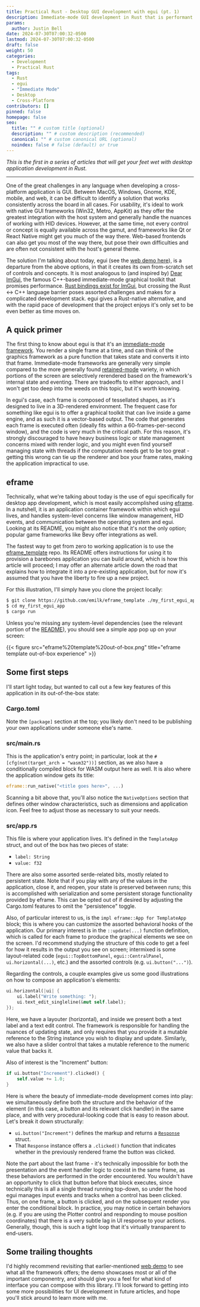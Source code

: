 ```yaml
---
title: Practical Rust - Desktop GUI development with egui (pt. 1)
description: Immediate-mode GUI development in Rust that is performant and simple
params:
  author: Justin Bell
date: 2024-07-30T07:00:32-0500
lastmod: 2024-07-30T07:00:32-0500
draft: false
weight: 50
categories:
  - Development
  - Practical Rust
tags:
  - Rust
  - egui
  - "Immediate Mode"
  - Desktop
  - Cross-Platform
contributors: []
pinned: false
homepage: false
seo:
  title: "" # custom title (optional)
  description: "" # custom description (recommended)
  canonical: "" # custom canonical URL (optional)
  noindex: false # false (default) or true
---
```


*This is the first in a series of articles that will get your feet wet with desktop application development in Rust.*

---

One of the great challenges in any language when developing a cross-platform application is GUI.  Between MacOS, Windows,
Gnome, KDE, mobile, and web, it can be difficult to identify a solution that works consistently across the board in all cases.
For usability, it's ideal to work with native GUI frameworks (Win32, Metro, AppKit) as they offer the greatest integration with
the host system and generally handle the nuances of working with HID devices.  However, at the same time, not every control or
concept is equally available across the gamut, and frameworks like Qt or React Native might get you much of the way there.
Web-based frontends can also get you most of the way there, but pose their own difficulties and are often not consistent
with the host's general theme.

The solution I'm talking about today, egui (see the [web demo here](https://www.egui.rs/)), is a departure from the above options, in that it creates its
own from-scratch set of controls and concepts.  It is most analogous to (and inspired by) [Dear ImGui](https://github.com/ocornut/imgui),
the famous C++-based immediate-mode graphical toolkit that promises performance.  [Rust bindings exist for ImGui](https://github.com/imgui-rs/imgui-rs),
but crossing the Rust <-> C++ language barrier poses assorted challenges and makes for a complicated development stack.
egui gives a Rust-native alternative, and with the rapid pace of development that the project enjoys it's only set to be
even better as time moves on.

## A quick primer
The first thing to know about egui is that it's an [immediate-mode framework](https://en.wikipedia.org/wiki/Immediate_mode_(computer_graphics)).
You render a single frame at a time, and can think of the graphics framework as a pure function that takes state and converts it into
that frame.  Immediate-mode frameworks are generally very simple compared to the more generally found [retained-mode](https://en.wikipedia.org/wiki/Retained_mode)
variety, in which portions of the screen are selectively rerendered based on the framework's internal state and eventing.
There are tradeoffs to either approach, and I won't get too deep into the weeds on this topic, but it's worth knowing.

In egui's case, each frame is composed of tessellated shapes, as it's designed to live in a 3D-rendered environment.  The frequent
case for something like egui is to offer a graphical toolkit that can live inside a game engine, and as such it is a vector-based output.
The code that generates each frame is executed often (ideally fits within a 60-frames-per-second window), and the code is very much
in the critical path.  For this reason, it's strongly discouraged to have heavy business logic or state management concerns mixed with
render logic, and you might even find yourself managing state with threads if the computation needs get to be too great - getting this wrong
can tie up the renderer and box your frame rates, making the application impractical to use.

## eframe

Technically, what we're talking about today is the use of egui specifically for desktop app development, which is most easily
accomplished using [eframe](https://github.com/emilk/egui/tree/master/crates/eframe).  In a nutshell, it is an application
container framework within which egui lives, and handles system-level concerns like window management, HID events, and communication
between the operating system and egui.  Looking at its README, you might also notice that it's not the only option; popular game
frameworks like Bevy offer integrations as well.

The fastest way to get from zero to working application is to use the [eframe_template](https://github.com/emilk/eframe_template/) repo.  Its
README offers instructions for using it to provision a barebones application you can build around, which is how this article will proceed;
I may offer an alternate article down the road that explains how to integrate it into a pre-existing application, but for now it's assumed
that you have the liberty to fire up a new project.

For this illustration, I'll simply have you clone the project locally:

```bash
$ git clone https://github.com/emilk/eframe_template ./my_first_egui_app
$ cd my_first_egui_app
$ cargo run
```

Unless you're missing any system-level dependencies (see the relevant portion of the [README](https://github.com/emilk/eframe_template/?tab=readme-ov-file#testing-locally)),
you should see a simple app pop up on your screen:

{{< figure src="eframe%20template%20out-of-box.png" title="eframe template out-of-box experience" >}}

## Some first steps

I'll start light today, but wanted to call out a few key features of this application in its out-of-the-box state:

### Cargo.toml

Note the `[package]` section at the top; you likely don't need to be publishing your own applications under someone else's
name.

### src/main.rs

This is the application's entry point; in particular, look at the `#[cfg(not(target_arch = "wasm32"))]` section, as we also have a conditionally compiled
block for WASM output here as well.  It is also where the application window gets its title:

```rust
eframe::run_native("<title goes here>", ...)
```

Scanning a bit above that, you'll also notice the `NativeOptions` section that defines other window characteristics, such
as dimensions and application icon.  Feel free to adjust those as necessary to suit your needs.

### src/app.rs

This file is where your application lives.  It's defined in the `TemplateApp` struct, and out of the box has two pieces of state:
* `label: String`
* `value: f32`

There are also some assorted serde-related bits, mostly related to persistent state.  Note that if you play with any of the
values in the application, close it, and reopen, your state is preserved between runs; this is accomplished with serialization
and some persistent storage functionality provided by eframe.  This can be opted out of if desired by adjusting the Cargo.toml
features to omit the "persistence" toggle.

Also, of particular interest to us, is the `impl eframe::App for TemplateApp` block; this is where you can customize the assorted
behavioral hooks of the application.  Our primary interest is in the `::update(...)` function definition, which is called for each
frame to produce the graphical elements we see on the screen.  I'd recommend studying the structure of this code to get a feel for how
it results in the output you see on screen; intermixed is some layout-related code (`egui::TopBottomPanel`, `egui::CentralPanel`, `ui.horizontal(...)`, etc.)
and the assorted controls (e.g. `ui.button("...")`).

Regarding the controls, a couple examples give us some good illustrations on how to compose an application's elements:

```rust
ui.horizontal(|ui| {
    ui.label("Write something: ");
    ui.text_edit_singleline(&mut self.label);
});
```

Here, we have a layouter (horizontal), and inside we present both a text label and a text edit control.  The framework is responsible
for handling the nuances of updating state, and only requires that you provide it a mutable reference to the String instance you wish
to display and update.  Similarly, we also have a slider control that takes a mutable reference to the numeric value that backs it.

Also of interest is the "Increment" button:

```rust
if ui.button("Increment").clicked() {
    self.value += 1.0;
}
```

Here is where the beauty of immediate-mode development comes into play: we simultaneously define both the structure and the
behavior of the element (in this case, a button and its relevant click handler) in the same place, and with very procedural-looking
code that is easy to reason about.  Let's break it down structurally:

* `ui.button("Increment")` defines the markup and returns a [`Response`](https://docs.rs/egui/latest/egui/struct.Response.html) struct.
* That `Response` instance offers a `.clicked()` function that indicates whether in the previously rendered frame the button was clicked.

Note the part about the last frame - it's technically impossible for both the presentation and the event handler logic to coexist in the same frame,
as these behaviors are performed in the order encountered.  You wouldn't have an opportunity to click that button before that block executes, since
technically this is all a single thread running top-down, so under the hood egui manages input events and tracks when a control has been clicked.
Thus, on one frame, a button is clicked, and on the subsequent render you enter the conditional block.  In practice, you may notice in certain behaviors
(e.g. if you are using the Plotter control and responding to mouse position coordinates) that there is a very subtle lag in UI response to your actions.
Generally, though, this is such a tight loop that it's virtually transparent to end-users.

## Some trailing thoughts

I'd highly recommend revisiting that earlier-mentioned [web demo](https://egui.rs) to see what all the framework offers; the demo showcases most or all
of the important componentry, and should give you a feel for what kind of interface you can compose with this library.  I'll look forward to getting into
some more possibilities for UI development in future articles, and hope you'll stick around to learn more with me.
